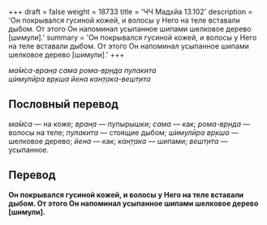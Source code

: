 +++
draft = false
weight = 18733
title = 'ЧЧ Мадхйа 13.102'
description = 'Он покрывался гусиной кожей, и волосы у Него на теле вставали дыбом. От этого Он напоминал усыпанное шипами шелковое дерево [шимули].'
summary = 'Он покрывался гусиной кожей, и волосы у Него на теле вставали дыбом. От этого Он напоминал усыпанное шипами шелковое дерево [шимули].'
+++

_ма̄м̇са-вран̣а сама рома-вр̣нда пулакита  
ш́имулӣра вр̣кша йена кан̣т̣ака-вешт̣ита_

## Пословный перевод

_ма̄м̇са_ — на коже; _вран̣а_ — пупырышки; _сама_ — как; _рома_\-_вр̣нда_ — волосы на теле; _пулакита_ — стоящие дыбом; _ш́имулӣра_ _вр̣кша_ — шелковое дерево; _йена_ — как; _кан̣т̣ака_ — шипами; _вешт̣ита_ — усыпанное.

## Перевод

**Он покрывался гусиной кожей, и волосы у Него на теле вставали дыбом. От этого Он напоминал усыпанное шипами шелковое дерево \[шимули\].**

